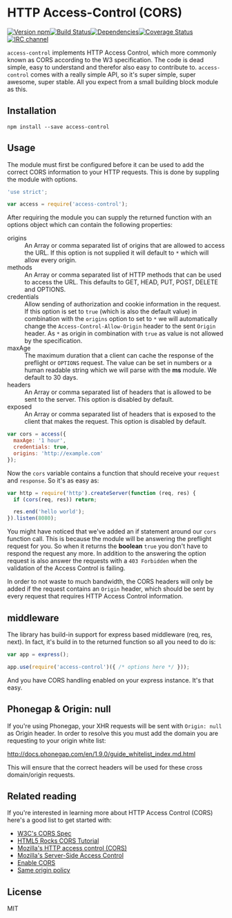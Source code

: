 # HTTP Access-Control (CORS)

[![Version npm](https://img.shields.io/npm/v/access-control.svg?style=flat-square)](https://www.npmjs.com/package/access-control)[![Build Status](https://img.shields.io/github/workflow/status/primus/access-control/CI/master?label=CI&style=flat-square)](https://github.com/primus/access-control/actions?query=workflow%3ACI+branch%3Amaster)[![Dependencies](https://img.shields.io/david/primus/access-control.svg?style=flat-square)](https://david-dm.org/primus/access-control)[![Coverage Status](http://img.shields.io/coveralls/primus/access-control/master.svg?style=flat-square)](https://coveralls.io/r/primus/access-control?branch=master)[![IRC channel](http://img.shields.io/badge/IRC-irc.freenode.net%23primus-00a8ff.svg?style=flat-square)](http://webchat.freenode.net/?channels=primus)

`access-control` implements HTTP Access Control, which more commonly known as
CORS according to the W3 specification. The code is dead simple, easy to
understand and therefor also easy to contribute to. `access-control` comes with
a really simple API, so it's super simple, super awesome, super stable. All you
expect from a small building block module as this.

## Installation

```
npm install --save access-control
```

## Usage

The module must first be configured before it can be used to add the correct
CORS information to your HTTP requests. This is done by suppling the module with
options.

```js
'use strict';

var access = require('access-control');
```

After requiring the module you can supply the returned function with an options
object which can contain the following properties:

<dl>
  <dt>origins</dt>
  <dd>
    An Array or comma separated list of origins that are allowed to access the
    URL. If this option is not supplied it will default to <code>*</code> which
    will allow every origin.
  </dd>
  <dt>methods</dt>
  <dd>
    An Array or comma separated list of HTTP methods that can be used to access
    the URL. This defaults to GET, HEAD, PUT, POST, DELETE and OPTIONS.
  </dd>
  <dt>credentials</dt>
  <dd>
    Allow sending of authorization and cookie information in the request. If
    this option is set to <code>true</code> (which is also the default value) in
    combination with the <code>origins</code> option to set to <code>*</code> we
    will automatically change the <code>Access-Control-Allow-Origin</code>
    header to the sent <code>Origin</code> header. As <code>*</code> as origin
    in combination with <code>true</code> as value is not allowed by the
    specification.
  </dd>
  <dt>maxAge</dt>
  <dd>
    The maximum duration that a client can cache the response of the preflight
    or <code>OPTIONS</code> request. The value can be set in numbers or a human
    readable string which we will parse with the <strong>ms</strong> module. We
    default to 30 days.
  </dd>
  <dt>headers</dt>
  <dd>
    An Array or comma separated list of headers that is allowed to be sent to
    the server. This option is disabled by default.
  </dd>
  <dt>exposed</dt>
  <dd>
    An Array or comma separated list of headers that is exposed to the client
    that makes the request. This option is disabled by default.
  </dd>
</dl>

```js
var cors = access({
  maxAge: '1 hour',
  credentials: true,
  origins: 'http://example.com'
});
```

Now the `cors` variable contains a function that should receive your `request`
and `response`. So it's as easy as:

```js
var http = require('http').createServer(function (req, res) {
  if (cors(req, res)) return;

  res.end('hello world');
}).listen(8080);
```

You might have noticed that we've added an if statement around our `cors`
function call. This is because the module will be answering the preflight
request for you. So when it returns the **boolean** `true` you don't have to
respond the request any more. In addition to the answering the option request is
also answer the requests with a `403 Forbidden` when the validation of the
Access Control is failing.

In order to not waste to much bandwidth, the CORS headers will only be added if
the request contains an `Origin` header, which should be sent by every request
that requires HTTP Access Control information.

## middleware

The library has build-in support for express based middleware (req, res, next).
In fact, it's build in to the returned function so all you need to do is:

```js
var app = express();

app.use(require('access-control')({ /* options here */ }));
```

And you have CORS handling enabled on your express instance. It's that easy.

## Phonegap & Origin: null

If you're using Phonegap, your XHR requests will be sent with `Origin: null` as
Origin header. In order to resolve this you must add the domain you are
requesting to your origin white list:

http://docs.phonegap.com/en/1.9.0/guide_whitelist_index.md.html

This will ensure that the correct headers will be used for these cross
domain/origin requests.

## Related reading

If you're interested in learning more about HTTP Access Control (CORS) here's a
good list to get started with:

- [W3C's CORS Spec](http://www.w3.org/TR/cors/)
- [HTML5 Rocks CORS Tutorial](http://www.html5rocks.com/en/tutorials/cors/)
- [Mozilla's HTTP access control (CORS)](https://developer.mozilla.org/en-US/docs/HTTP/Access_control_CORS)
- [Mozilla's Server-Side Access Control](https://developer.mozilla.org/en-US/docs/Server-Side_Access_Control)
- [Enable CORS](http://enable-cors.org)
- [Same origin policy](http://en.wikipedia.org/wiki/Same_origin_policy)

## License

MIT
